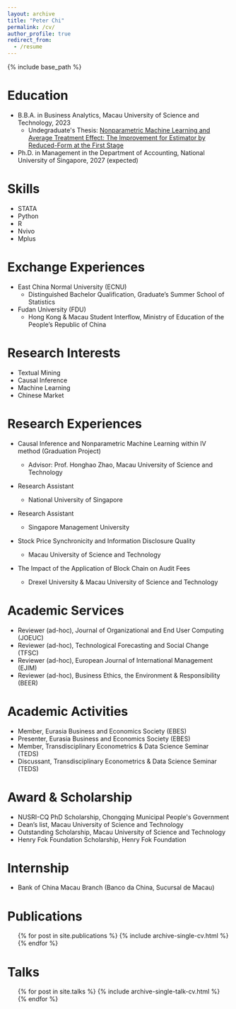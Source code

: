 ```yaml
---
layout: archive
title: "Peter Chi"
permalink: /cv/
author_profile: true
redirect_from:
  - /resume
---
```


{% include base_path %}

Education
======
* B.B.A. in Business Analytics, Macau University of Science and Technology, 2023
  * Undegraduate's Thesis: [Nonparametric Machine Learning and Average Treatment Effect: The Improvement for Estimator by Reduced-Form at the First Stage](https://github.com/Zhenghai2000/Zhenghai-Chi.github.io/tree/master/files/graduation_report.pdf)
* Ph.D. in Management in the Department of Accounting, National University of Singapore, 2027 (expected)

Skills
======
* STATA
* Python
* R
* Nvivo
* Mplus

Exchange Experiences
======
* East China Normal University (ECNU)
  * Distinguished Bachelor Qualification, Graduate’s Summer School of Statistics
* Fudan University (FDU)
  * Hong Kong & Macau Student Interflow, Ministry of Education of the People’s Republic of China
  
Research Interests
======
* Textual Mining
* Causal Inference
* Machine Learning
* Chinese Market

Research Experiences
======
* Causal Inference and Nonparametric Machine Learning within IV method (Graduation Project)
  * Advisor: Prof. Honghao Zhao, Macau University of Science and Technology

* Research Assistant
  * National University of Singapore
 
* Research Assistant
  * Singapore Management University

* Stock Price Synchronicity and Information Disclosure Quality
  * Macau University of Science and Technology

* The Impact of the Application of Block Chain on Audit Fees
  * Drexel University & Macau University of Science and Technology

Academic Services
======
* Reviewer (ad-hoc), Journal of Organizational and End User Computing (JOEUC)
* Reviewer (ad-hoc), Technological Forecasting and Social Change (TFSC)
* Reviewer (ad-hoc), European Journal of International Management (EJIM)
* Reviewer (ad-hoc), Business Ethics, the Environment & Responsibility (BEER)

Academic Activities
======
* Member, Eurasia Business and Economics Society (EBES)                   
* Presenter, Eurasia Business and Economics Society (EBES)                     
* Member, Transdisciplinary Econometrics & Data Science Seminar (TEDS)      
* Discussant, Transdisciplinary Econometrics & Data Science Seminar (TEDS)  

Award & Scholarship
======
* NUSRI-CQ PhD Scholarship, Chongqing Municipal People's Government                            
* Dean’s list, Macau University of Science and Technology                                     
* Outstanding Scholarship, Macau University of Science and Technology                    
* Henry Fok Foundation Scholarship, Henry Fok Foundation                                        

Internship
======
* Bank of China Macau Branch (Banco da China, Sucursal de Macau)

Publications
======
  <ul>{% for post in site.publications %}
    {% include archive-single-cv.html %}
  {% endfor %}</ul>
  
Talks
======
  <ul>{% for post in site.talks %}
    {% include archive-single-talk-cv.html %}
  {% endfor %}</ul>
